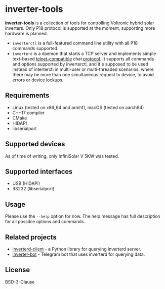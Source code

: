 # inverter-tools

**inverter-tools** is a collection of tools for controlling Voltronic hybrid solar
inverters. Only P18 protocol is supported at the moment, supporting more hardware 
is planned.

- `inverterctl` is a full-featured command line utility with all P18 commands
  supported.
- `inverterd` is a daemon that starts a TCP server and implements simple text-based
  [telnet-compatible](inverterd-telnet.gif) chat [protocol](PROTOCOL.md). It supports all commands and options
  supported by inverterctl, and it's supposed to be used instead of interterctl in
  multi-user or multi-threaded scenarios, where there may be more than one simultaneous
  request to device, to avoid errors or device lockups.

## Requirements

- Linux (tested on x86_64 and armhf), macOS (tested on aarch64)
- C++17 compiler
- CMake
- HIDAPI
- libserialport

## Supported devices

As of time of writing, only InfiniSolar V 5KW was tested.

## Supported interfaces

* USB (HIDAPI)
* RS232 (libserialport)

## Usage

Please use the `--help` option for now. The help message has full description
for all possible options and commands.

## Related projects

- [inverterd-client](https://github.com/gch1p/inverterd-client) - a Python library
  for querying inverterd server.
- [inverter-bot](https://github.com/gch1p/inverter-bot) - Telegram bot that uses inverterd
  for querying data.

## License

BSD-3-Clause